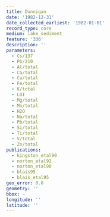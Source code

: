 ```yaml
---
title: Dunnigan
date: '1982-12-31'
date_collected_earliest: '1982-01-01'
record_type: core
medium: lake_sediment
feature: '336'
description: ''
parameters:
  - Cs/137
  - Pb/210
  - Al/total
  - Ca/total
  - Cu/total
  - Fe/total
  - K/total
  - LOI
  - Mg/total
  - Mn/total
  - H2O
  - Na/total
  - Pb/total
  - Si/total
  - Ti/total
  - V/total
  - Zn/total
publications:
  - kingston_etal90
  - norton_etal92
  - norton_etal90
  - blais95
  - blais_etal95
geo_error: 0.0
geometry: ''
bbox: ~
longitude: ''
latitude: ''
---
```

